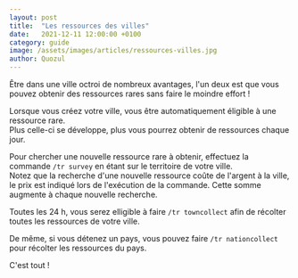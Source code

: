 ```yaml
---
layout: post
title:  "Les ressources des villes"
date:   2021-12-11 12:00:00 +0100
category: guide
image: /assets/images/articles/ressources-villes.jpg
author: Quozul
---
```

Être dans une ville octroi de nombreux avantages, l'un deux est que vous pouvez obtenir des ressources rares sans faire le moindre effort !

Lorsque vous créez votre ville, vous être automatiquement éligible à une ressource rare.  
Plus celle-ci se développe, plus vous pourrez obtenir de ressources chaque jour.

Pour chercher une nouvelle ressource rare à obtenir, effectuez la commande `/tr survey` en étant sur le territoire de votre ville.  
Notez que la recherche d'une nouvelle ressource coûte de l'argent à la ville, le prix est indiqué lors de l'exécution de la commande. Cette somme augmente à chaque nouvelle recherche.  

Toutes les 24 h, vous serez elligible à faire `/tr towncollect` afin de récolter toutes les ressources de votre ville.

De même, si vous détenez un pays, vous pouvez faire `/tr nationcollect` pour récolter les ressources du pays.

C'est tout !